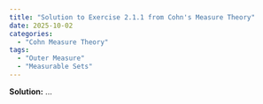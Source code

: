 ```yaml
---
title: "Solution to Exercise 2.1.1 from Cohn's Measure Theory"
date: 2025-10-02
categories:
  - "Cohn Measure Theory"
tags:
  - "Outer Measure"
  - "Measurable Sets"
---
```


**Solution:** ...
